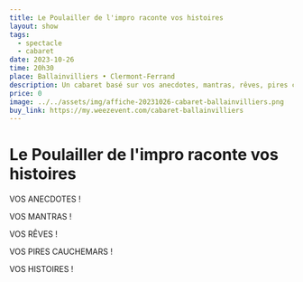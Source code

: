 ```yaml
---
title: Le Poulailler de l'impro raconte vos histoires
layout: show
tags:
  - spectacle
  - cabaret
date: 2023-10-26
time: 20h30
place: Ballainvilliers • Clermont-Ferrand
description: Un cabaret basé sur vos anecdotes, mantras, rêves, pires cauchemars ou vos histoires pour la première fois au Café Ballainvilliers
price: 0
image: ../../assets/img/affiche-20231026-cabaret-ballainvilliers.png
buy_link: https://my.weezevent.com/cabaret-ballainvilliers
---
```


# Le Poulailler de l'impro raconte vos histoires

VOS ANECDOTES !

VOS MANTRAS !

VOS RÊVES !

VOS PIRES CAUCHEMARS !

VOS HISTOIRES !
